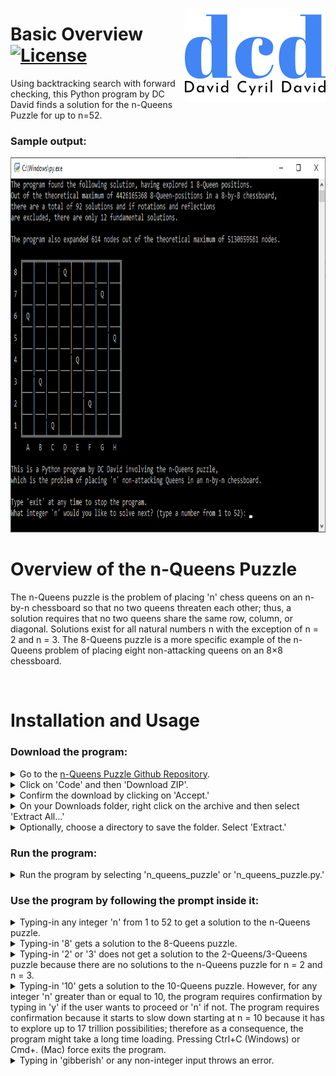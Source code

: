 <a href="https://davidcyrildavid.com/"> <img src="/images/Personal Logo, Design 1.0.png" align="right" width="225" height="150"/> </a>

# Basic Overview [![License](https://img.shields.io/badge/license-MIT-blue.svg)](https://opensource.org/licenses/MIT)
Using backtracking search with forward checking, this Python program by DC David finds a solution for the n-Queens Puzzle for up to n=52.

### Sample output:
<img src="/images/step9.png" width="900" height="600">

# Overview of the n-Queens Puzzle
The n-Queens puzzle is the problem of placing 'n' chess queens on an n-by-n chessboard so that no two queens threaten each other; thus, a solution requires that no two queens share the same row, column, or diagonal. Solutions exist for all natural numbers n with the exception of n = 2 and n = 3. The 8-Queens puzzle is a more specific example of the n-Queens problem of placing eight non-attacking queens on an 8×8 chessboard.

<br>

# Installation and Usage
### Download the program:
  <details>
    <summary> Go to the <a href="https://github.com/cs-dcdavid/n-Queens-Puzzle">n-Queens Puzzle Github Repository</a>. </summary>
    <img src="/images/step1.PNG">
  </details>
  <details>
    <summary> Click on 'Code' and then 'Download ZIP'. </summary>
    <img src="/images/step2.png">
  </details>
  <details>
    <summary> Confirm the download by clicking on 'Accept.' </summary>
    <img src="/images/step3.png">
  </details>
  <details>
    <summary> On your Downloads folder, right click on the archive and then select 'Extract All...' </summary>
    <img src="/images/step4.png">
  </details>
  <details>
    <summary> Optionally, choose a directory to save the folder. Select 'Extract.' </summary>
    <img src="/images/step5.png">
  </details>

### Run the program:
  <details>
    <summary> Run the program by selecting 'n_queens_puzzle' or 'n_queens_puzzle.py.' </summary>
    <img src="/images/step6.png">
  </details>

### Use the program by following the prompt inside it:
  <details>
    <summary> Typing-in any integer 'n' from 1 to 52 to get a solution to the n-Queens puzzle. </summary>
    <img src="/images/step7.png" width="900" height="600">
  </details>
  <details>
    <summary> Typing-in '8' gets a solution to the 8-Queens puzzle. </summary>
    <img src="/images/step8.png" width="900" height="600"> <br>
    <img src="/images/step9.png" width="900" height="600">
  </details>
  <details>
    <summary> Typing-in '2' or '3' does not get a solution to the 2-Queens/3-Queens puzzle because there are no solutions to the n-Queens puzzle for n = 2 and n = 3. </summary>
    <img src="/images/step10.png" width="900" height="600"> <br>
    <img src="/images/step11.png" width="900" height="600">
  </details>
  <details>
    <summary> Typing-in '10' gets a solution to the 10-Queens puzzle. However, for any integer 'n' greater than or equal to 10, the program requires confirmation by typing in 'y' if the user wants to proceed or 'n' if not. The program requires confirmation because it starts to slow down starting at n = 10 because it has to explore up to 17 trillion possibilities; therefore as a consequence, the program might take a long time loading. Pressing Ctrl+C (Windows) or Cmd+. (Mac) force exits the program. </summary>
    <img src="/images/step12.png" width="900" height="600"> <br>
    <img src="/images/step13.png" width="900" height="600"> <br>
    <img src="/images/step14.png" width="900" height="600"> <br>
    <img src="/images/step15.png" width="900" height="600">
  </details>
  <details>
    <summary> Typing in 'gibberish' or any non-integer input throws an error. </summary>
    <img src="/images/step16.png" width="900" height="600"> <br>
    <img src="/images/step17.png" width="900" height="600">
  </details>
